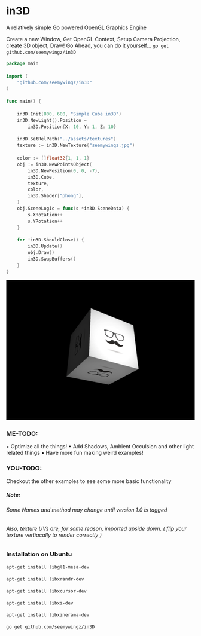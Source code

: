 # in3D
A relatively simple Go powered OpenGL Graphics Engine

Create a new Window, Get OpenGL Context, Setup Camera Projection, create 3D object, Draw!
Go Ahead, you can do it yourself... `go get github.com/seemywingz/in3D`
```go
package main

import (
	"github.com/seemywingz/in3D"
)

func main() {

	in3D.Init(800, 600, "Simple Cube in3D")
	in3D.NewLight().Position =
		in3D.Position{X: 10, Y: 1, Z: 10}

	in3D.SetRelPath("../assets/textures")
	texture := in3D.NewTexture("seemywingz.jpg")

	color := []float32{1, 1, 1}
	obj := in3D.NewPointsObject(
		in3D.NewPosition(0, 0, -7),
		in3D.Cube,
		texture,
		color,
		in3D.Shader["phong"],
	)
	obj.SceneLogic = func(s *in3D.SceneData) {
		s.XRotation++
		s.YRotation++
	}

	for !in3D.ShouldClose() {
		in3D.Update()
		obj.Draw()
		in3D.SwapBuffers()
	}
}

```
![Simple Rotating Cude in3D](./examples/assets/textures/readme.png)
### ME-TODO:
  •  Optimize all the things!
  •  Add Shadows, Ambient Occulsion and other light related things
  • Have more fun making weird examples!

### YOU-TODO:
Checkout the other examples to see some more basic functionality

##### Note:
###### Some Names and method may change until version 1.0 is tagged
###### Also, texture UVs are, for some reason, imported upside down. ( flip your texture vertiacally to render correctly  )


### Installation on Ubuntu
```
apt-get install libgl1-mesa-dev

apt-get install libxrandr-dev

apt-get install libxcursor-dev

apt-get install libxi-dev

apt-get install libxinerama-dev

go get github.com/seemywingz/in3D

```

